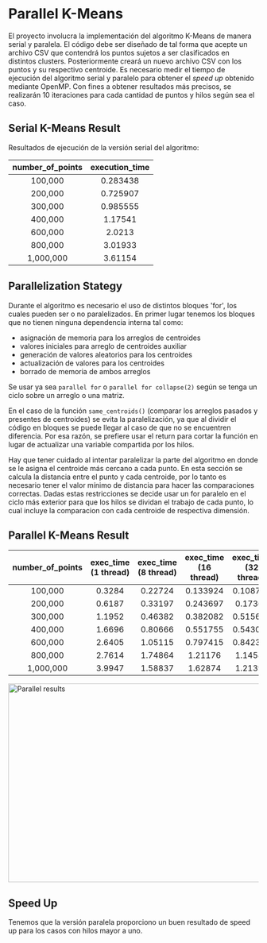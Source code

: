 # Parallel K-Means

El proyecto involucra la implementación del algoritmo K-Means de manera serial y paralela. El código debe ser diseñado de tal forma que acepte un archivo CSV que contendrá los puntos sujetos a ser clasificados en distintos clusters. Posteriormente creará un nuevo archivo CSV con los puntos y su respectivo centroide. Es necesario medir el tiempo de ejecución del algoritmo serial y paralelo para obtener el *speed up* obtenido mediante OpenMP. Con fines a obtener resultados más precisos, se realizarán 10 iteraciones para cada cantidad de puntos y hilos según sea el caso.

## Serial K-Means Result

Resultados de ejecución de la versión serial del algoritmo:

|   **number_of_points**   | **execution_time** |
|:------------------------:|:------------------:|
|          100,000         |      0.283438      |
|          200,000         |      0.725907      |
|          300,000         |      0.985555      |
|          400,000         |       1.17541      |
|          600,000         |       2.0213       |
|          800,000         |       3.01933      |
|         1,000,000        |       3.61154      |

## Parallelization Stategy

Durante el algoritmo es necesario el uso de distintos bloques 'for', los cuales pueden ser o no paralelizados. En primer lugar tenemos los bloques que no tienen ninguna dependencia interna tal como:
* asignación de memoria para los arreglos de centroides
* valores iniciales para arreglo de centroides auxiliar
* generación de valores aleatorios para los centroides
* actualización de valores para los centroides
* borrado de memoria de ambos arreglos

Se usar ya sea `parallel for` o `parallel for collapse(2)` según se tenga un ciclo sobre un arreglo o una matriz.

En el caso de la función `same_centroids()` (comparar los arreglos pasados y presentes de centroides) se evita la paralelización, ya que al dividir el código en bloques se puede llegar al caso de que no se encuentren diferencia. Por esa razón, se prefiere usar el return para cortar la función en lugar de actualizar una variable compartida por los hilos.

Hay que tener cuidado al intentar paralelizar la parte del algoritmo en donde se le asigna el centroide más cercano a cada punto. En esta sección se calcula la distancia entre el punto y cada centroide, por lo tanto es necesario tener el valor mínimo de distancia para hacer las comparaciones correctas. Dadas estas restricciones se decide usar un for paralelo en el ciclo más exterior para que los hilos se dividan el trabajo de cada punto, lo cual incluye la comparacion con cada centroide de respectiva dimensión.

## Parallel K-Means Result

|   **number_of_points**   |    **exec_time (1 thread)**   |    **exec_time (8 thread)**   |    **exec_time (16 thread)**   |    **exec_time (32 thread)**   |
|:------------------------:|:-----------------------------:|:-----------------------------:|:------------------------------:|:------------------------------:|
|          100,000         |             0.3284            |            0.22724            |            0.133924            |            0.108792            |
|          200,000         |             0.6187            |            0.33197            |            0.243697            |             0.17367            |
|          300,000         |             1.1952            |            0.46382            |            0.382082            |            0.515608            |
|          400,000         |             1.6696            |            0.80666            |            0.551755            |            0.543077            |
|          600,000         |             2.6405            |            1.05115            |            0.797415            |            0.842342            |
|          800,000         |             2.7614            |            1.74864            |             1.21176            |             1.14588            |
|         1,000,000        |             3.9947            |            1.58837            |             1.62874            |             1.21397            |

<img src=https://github.com/ManoHF/parallelComputingProjects/assets/70402438/3422a80e-f430-4760-9717-e83c133a3230 alt="Parallel results" width="600" height="400">

## Speed Up

Tenemos que la versión paralela proporciono un buen resultado de speed up para los casos con hilos mayor a uno.
